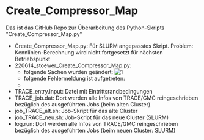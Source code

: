 # Create_Compressor_Map

Das ist das GitHub Repo zur Überarbeitung des Python-Skripts "Create_Compressor_Map.py"

- Create_Compressor_Map.py: Für SLURM angepasstes Skript. Problem: Kennlinien-Berechnung wird nicht fortgesetzt für nächsten Betriebspunkt
- 220614_stoewer_Create_Compressor_Map.py:
  - folgende Sachen wurden geändert:
  ![1](https://user-images.githubusercontent.com/92665372/173520829-420ff9f7-3975-4b99-bf58-0c6165495b33.png)
  - folgende Fehlermeldung ist aufgetreten:
  - 
- TRACE_entry.input: Datei mit Eintrittsrandbedingungen
- TRACE_job.dat: Dort werden alle Infos von TRACE/GMC reingeschrieben bezüglich des ausgeführten Jobs (beim alten Cluster)
- job_TRACE_alt.sh: Job-Skript für das alte Cluster
- job_TRACE_neu.sh: Job-Skript für das neue Cluster (SLURM)
- log.run: Dort werden alle Infos von TRACE/GMC reingeschrieben bezüglich des ausgeführten Jobs (beim neuen Cluster: SLURM)
